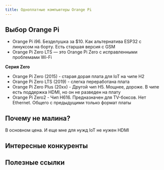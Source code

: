 ```yaml
---
title: Одноплатные компьютеры Orange Pi
---
```


## Выбор Orange Pi

- Orange Pi i96. Безделушка за $10. Как альтернатива ESP32 с линуксом на борту. Есть старшая версия с GSM
- Orange Pi Zero LTS — это Orange Pi Zero с исправленными проблемами Wi-Fi

**Серия Zero**
- Orange Pi Zero (2015) - старая дорая плата для IoT на чипе H2
- Orange Pi Zero LTS (2019) - слегка переработана плата
- Orange Pi Zero Plus (20xx) - Другой чип H5. Мощнее, дороже. В чипе есть поддержка HDMI, но он не разведен на плату
- Orange Pi Zero2 - Чип H616. Предназначен для TV-боксов. Нет Ethernet. Общего с предыдущими только формат платы

## Почему не малина?
В основном цена. И еще мне для нужд IoT не нужен HDMI

## Интересные конкуренты

## Полезные ссылки

